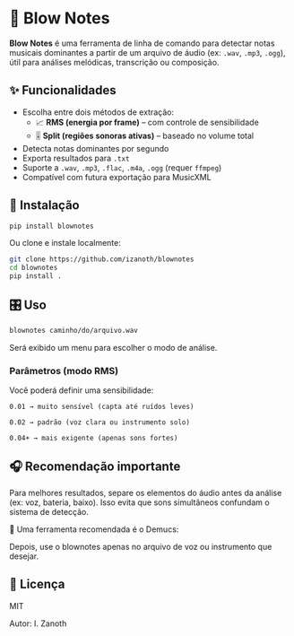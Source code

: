 # 🎵 Blow Notes

**Blow Notes** é uma ferramenta de linha de comando para detectar notas musicais dominantes a partir de um arquivo de áudio (ex: `.wav`, `.mp3`, `.ogg`), útil para análises melódicas, transcrição ou composição.

## ✨ Funcionalidades

- Escolha entre dois métodos de extração:
  - 📈 **RMS (energia por frame)** – com controle de sensibilidade
  - 🎚️ **Split (regiões sonoras ativas)** – baseado no volume total
- Detecta notas dominantes por segundo
- Exporta resultados para `.txt`
- Suporte a `.wav`, `.mp3`, `.flac`, `.m4a`, `.ogg` (requer `ffmpeg`)
- Compatível com futura exportação para MusicXML

## 🚀 Instalação

```bash
pip install blownotes

```

Ou clone e instale localmente:

```bash
git clone https://github.com/izanoth/blownotes
cd blownotes
pip install .
```

## 🎛️ Uso

```bash
blownotes caminho/do/arquivo.wav
```

Será exibido um menu para escolher o modo de análise.

### Parâmetros (modo RMS)

Você poderá definir uma sensibilidade:

    0.01 → muito sensível (capta até ruídos leves)

    0.02 → padrão (voz clara ou instrumento solo)

    0.04+ → mais exigente (apenas sons fortes)

## 🎧 Recomendação importante

Para melhores resultados, separe os elementos do áudio antes da análise (ex: voz, bateria, baixo). Isso evita que sons simultâneos confundam o sistema de detecção.

🔧 Uma ferramenta recomendada é o Demucs:

Depois, use o blownotes apenas no arquivo de voz ou instrumento que desejar.

## 📄 Licença

MIT

Autor: I. Zanoth
